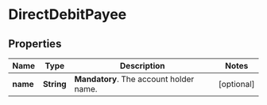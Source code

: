 

# DirectDebitPayee


## Properties

Name | Type | Description | Notes
------------ | ------------- | ------------- | -------------
**name** | **String** | __Mandatory__. The account holder name. |  [optional]



